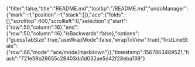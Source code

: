 {"filter":false,"title":"README.md","tooltip":"/README.md","undoManager":{"mark":-1,"position":-1,"stack":[]},"ace":{"folds":[],"scrolltop":400,"scrollleft":0,"selection":{"start":{"row":50,"column":16},"end":{"row":50,"column":16},"isBackwards":false},"options":{"guessTabSize":true,"useWrapMode":false,"wrapToView":true},"firstLineState":{"row":66,"mode":"ace/mode/markdown"}},"timestamp":1567863489521,"hash":"721e59b29655c28403da1d032ae5d42f28eba139"}
